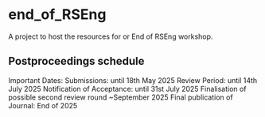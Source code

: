 # end_of_RSEng
A project to host the resources for or End of RSEng workshop.

## Postproceedings schedule
Important Dates:
Submissions: until 18th May 2025
Review Period: until 14th July 2025
Notification of Acceptance: until 31st July 2025
Finalisation of possible second review round ~September 2025
Final publication of Journal: End of 2025
